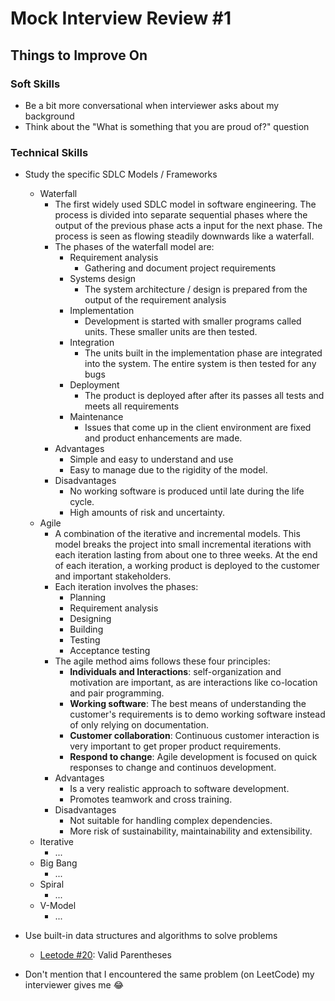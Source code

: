 # Mock Interview Review #1

## Things to Improve On

### Soft Skills
 - Be a bit more conversational when interviewer asks about my background
 - Think about the "What is something that you are proud of?" question

### Technical Skills

- Study the specific SDLC Models / Frameworks
	- Waterfall
    	- The first widely used SDLC model in software engineering. The process is divided into separate sequential phases where the output of the previous phase acts a input for the next phase. The process is seen as flowing steadily downwards like a waterfall.
    	- The phases of the waterfall model are:
        	- Requirement analysis
            	- Gathering and document project requirements
          	- Systems design
            	- The system architecture / design is prepared from the output of the requirement analysis
          	- Implementation
            	- Development is started with smaller programs called units. These smaller units are then tested.
          	- Integration
            	- The units built in the implementation phase are integrated into the system. The entire system is then tested for any bugs
          	- Deployment
            	- The product is deployed after after its passes all tests and meets all requirements
          	- Maintenance
            	- Issues that come up in the client environment are fixed and product enhancements are made.
      	- Advantages
        	- Simple and easy to understand and use
        	- Easy to manage due to the rigidity of the model.
      	- Disadvantages
        	- No working software is produced until late during the life cycle.
        	- High amounts of risk and uncertainty.
  	- Agile
    	- A combination of the iterative and incremental models. This model breaks the project into small incremental iterations with each iteration lasting from about one to three weeks. At the end of each iteration, a working product is deployed to the customer and important stakeholders.
    	- Each iteration involves the phases:
        	- Planning
        	- Requirement analysis
        	- Designing
        	- Building
        	- Testing
        	- Acceptance testing
      	- The agile method aims follows these four principles:
        	- **Individuals and Interactions**: self-organization and motivation are important, as are interactions like co-location and pair programming.
        	- **Working software**: The best means of understanding the customer's requirements is to demo working software instead of only relying on documentation.
        	- **Customer collaboration**: Continuous customer interaction is very important to get proper product requirements.
        	- **Respond to change**: Agile development is focused on quick responses to change and continuos development.
      	- Advantages
        	- Is a very realistic approach to software development.
        	- Promotes teamwork and cross training.
      	- Disadvantages
        	- Not suitable for handling complex dependencies.
        	- More risk of sustainability, maintainability and extensibility.
	- Iterative
    	- ...
	- Big Bang
    	- ...
	- Spiral
    	- ...
	- V-Model
    	- ...

- Use built-in data structures and algorithms to solve problems
  -  [Leetode #20](https://leetcode.com/problems/valid-parentheses/): Valid Parentheses
- Don't mention that I encountered the same problem (on LeetCode) my interviewer gives me 😂 



